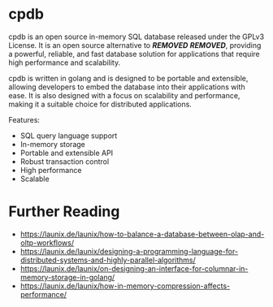# cpdb

cpdb is an open source in-memory SQL database released under the GPLv3 License. It is an open source alternative to ***REMOVED*** ***REMOVED***, providing a powerful, reliable, and fast database solution for applications that require high performance and scalability.

cpdb is written in golang and is designed to be portable and extensible, allowing developers to embed the database into their applications with ease. It is also designed with a focus on scalability and performance, making it a suitable choice for distributed applications.

Features:
- SQL query language support
- In-memory storage
- Portable and extensible API
- Robust transaction control
- High performance
- Scalable

# Further Reading

- https://launix.de/launix/how-to-balance-a-database-between-olap-and-oltp-workflows/
- https://launix.de/launix/designing-a-programming-language-for-distributed-systems-and-highly-parallel-algorithms/
- https://launix.de/launix/on-designing-an-interface-for-columnar-in-memory-storage-in-golang/
- https://launix.de/launix/how-in-memory-compression-affects-performance/
